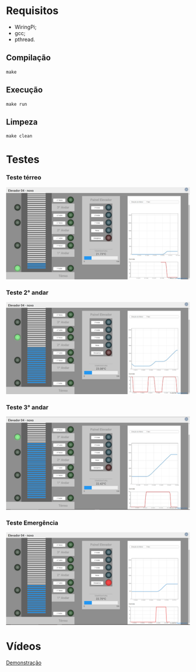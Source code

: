 # Requisitos

- WiringPi;
- gcc;
- pthread.

## Compilação

```
make
```
## Execução

```
make run
```

## Limpeza
```
make clean
```

# Testes
### Teste térreo
![](./Assets/expUpT.jpg)
### Teste 2° andar
![](./Assets/expUp2.jpg)
### Teste 3° andar
![](./Assets/expUp3.jpg)
### Teste Emergência 
![](./Assets/expEmergency.png)

# Vídeos

<a href="https://www.youtube.com/watch?v=FieWaT5s1zc" target="_blank">Demonstração</a>

